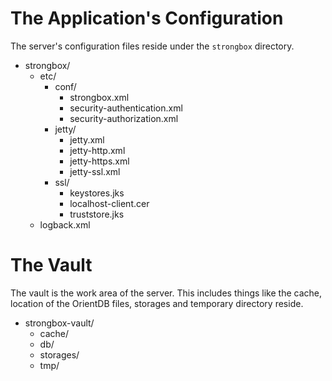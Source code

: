 # The Application's Configuration

The server's configuration files reside under the `strongbox` directory.

* strongbox/
  * etc/
    * conf/
      * strongbox.xml
      * security-authentication.xml
      * security-authorization.xml
    * jetty/
      * jetty.xml
      * jetty-http.xml
      * jetty-https.xml
      * jetty-ssl.xml
    * ssl/
      * keystores.jks
      * localhost-client.cer
      * truststore.jks
   * logback.xml

# The Vault

The vault is the work area of the server. This includes things like the cache, location of the OrientDB files, storages and temporary directory reside.

* strongbox-vault/
  * cache/
  * db/
  * storages/
  * tmp/
